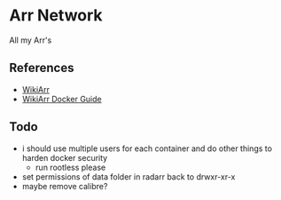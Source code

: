 # Arr Network

All my Arr's

## References

- [WikiArr](https://wiki.servarr.com)
- [WikiArr Docker Guide](https://wiki.servarr.com/en/docker-guide)

## Todo

- i should use multiple users for each container and do other things to harden docker security
    - run rootless please
- set permissions of data folder in radarr back to drwxr-xr-x 
- maybe remove calibre?
